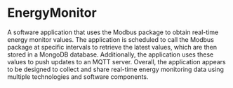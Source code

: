 # EnergyMonitor
A software application that uses the Modbus package to obtain real-time energy monitor values. The application is scheduled to call the Modbus package at specific intervals to retrieve the latest values, which are then stored in a MongoDB database. Additionally, the application uses these values to push updates to an MQTT server. Overall, the application appears to be designed to collect and share real-time energy monitoring data using multiple technologies and software components.
